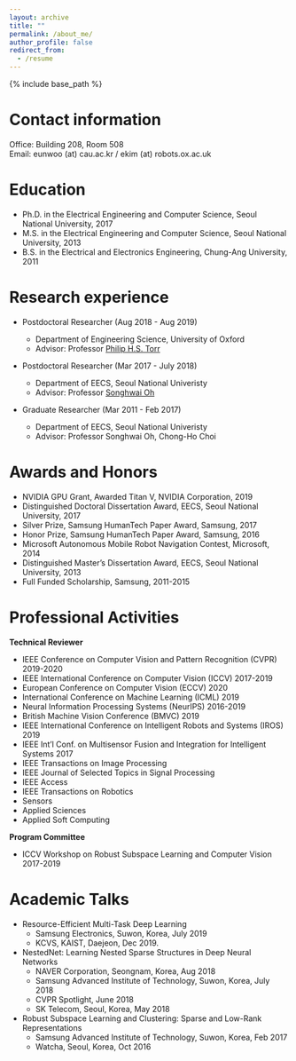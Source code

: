 ```yaml
---
layout: archive
title: ""
permalink: /about_me/
author_profile: false
redirect_from:
  - /resume
---
```


{% include base_path %}

Contact information
=====
Office: Building 208, Room 508   
Email: eunwoo (at) cau.ac.kr / ekim (at) robots.ox.ac.uk

Education
======
* Ph.D. in the Electrical Engineering and Computer Science, Seoul National University, 2017
* M.S. in the Electrical Engineering and Computer Science, Seoul National University, 2013
* B.S. in the Electrical and Electronics Engineering, Chung-Ang University, 2011


Research experience
======
* Postdoctoral Researcher (Aug 2018 - Aug 2019)
  * Department of Engineering Science, University of Oxford
  * Advisor: Professor [Philip H.S. Torr](http://www.robots.ox.ac.uk/~phst/)

* Postdoctoral Researcher (Mar 2017 - July 2018)
  * Department of EECS, Seoul National Univeristy
  * Advisor: Professor [Songhwai Oh](http://rllab.snu.ac.kr/people/songhwai-oh)
  
* Graduate Researcher (Mar 2011 - Feb 2017)
  * Department of EECS, Seoul National Univeristy
  * Advisor: Professor Songhwai Oh, Chong-Ho Choi
  
  
Awards and Honors
======
* NVIDIA GPU Grant, Awarded Titan V, NVIDIA Corporation, 2019
* Distinguished Doctoral Dissertation Award, EECS, Seoul National University, 2017
* Silver Prize, Samsung HumanTech Paper Award, Samsung, 2017
* Honor Prize, Samsung HumanTech Paper Award, Samsung, 2016
* Microsoft Autonomous Mobile Robot Navigation Contest, Microsoft, 2014
* Distinguished Master’s Dissertation Award, EECS, Seoul National University, 2013
* Full Funded Scholarship, Samsung, 2011-2015


Professional Activities
======
**Technical Reviewer**
* IEEE Conference on Computer Vision and Pattern Recognition (CVPR) 2019-2020
* IEEE International Conference on Computer Vision (ICCV) 2017-2019
* European Conference on Computer Vision (ECCV) 2020
* International Conference on Machine Learning (ICML) 2019
* Neural Information Processing Systems (NeurIPS) 2016-2019
* British Machine Vision Conference (BMVC) 2019
* IEEE International Conference on Intelligent Robots and Systems (IROS) 2019
* IEEE Int’l Conf.  on Multisensor Fusion and Integration for Intelligent Systems 2017
* IEEE Transactions on Image Processing 
* IEEE Journal of Selected Topics in Signal Processing 
* IEEE Access 
* IEEE Transactions on Robotics 
* Sensors 
* Applied Sciences 
* Applied Soft Computing 

**Program Committee**
* ICCV Workshop on Robust Subspace Learning and Computer Vision 2017-2019
  
  
Academic Talks
======
* Resource-Efficient Multi-Task Deep Learning
  * Samsung Electronics, Suwon, Korea, July 2019
  * KCVS, KAIST, Daejeon, Dec 2019.
* NestedNet:  Learning Nested Sparse Structures in Deep Neural Networks
  * NAVER Corporation, Seongnam, Korea, Aug 2018
  * Samsung Advanced Institute of Technology, Suwon, Korea, July 2018
  * CVPR Spotlight, June 2018
  * SK Telecom, Seoul, Korea, May 2018
* Robust Subspace Learning and Clustering:  Sparse and Low-Rank Representations
  * Samsung Advanced Institute of Technology, Suwon, Korea, Feb 2017
  * Watcha, Seoul, Korea, Oct 2016
